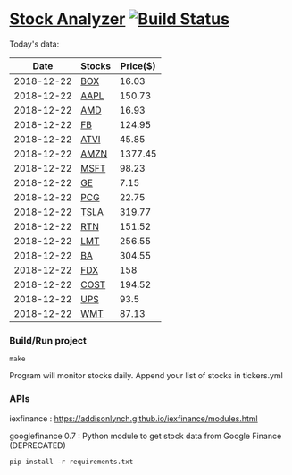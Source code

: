 # [Stock Analyzer](https://ogoyal.github.io/StockAnalyzer/) [![Build Status](https://travis-ci.org/ogoyal/StockAnalyzer.svg?branch=master)](https://travis-ci.org/ogoyal/StockAnalyzer)

Today's data:

| Date| Stocks| Price($) | 
| --- | --- | ---  | 
| 2018-12-22| [BOX](https://plot.ly/~ogoyal/14)| 16.03 | 
| 2018-12-22| [AAPL](https://plot.ly/~ogoyal/8)| 150.73 | 
| 2018-12-22| [AMD](https://plot.ly/~ogoyal/6)| 16.93 | 
| 2018-12-22| [FB](https://plot.ly/~ogoyal/4)| 124.95 | 
| 2018-12-22| [ATVI](https://plot.ly/~ogoyal/10)| 45.85 | 
| 2018-12-22| [AMZN](https://plot.ly/~ogoyal/12)| 1377.45 | 
| 2018-12-22| [MSFT](https://plot.ly/~ogoyal/2)| 98.23 | 
| 2018-12-22| [GE](https://plot.ly/~ogoyal/20)| 7.15 | 
| 2018-12-22| [PCG](https://plot.ly/~ogoyal/16)| 22.75 | 
| 2018-12-22| [TSLA](https://plot.ly/~ogoyal/18)| 319.77 | 
| 2018-12-22| [RTN](https://plot.ly/~ogoyal/26)| 151.52 | 
| 2018-12-22| [LMT](https://plot.ly/~ogoyal/24)| 256.55 | 
| 2018-12-22| [BA](https://plot.ly/~ogoyal/22)| 304.55 | 
| 2018-12-22| [FDX](https://plot.ly/~ogoyal/32)| 158 | 
| 2018-12-22| [COST](https://plot.ly/~ogoyal/28)| 194.52 | 
| 2018-12-22| [UPS](https://plot.ly/~ogoyal/34)| 93.5 | 
| 2018-12-22| [WMT](https://plot.ly/~ogoyal/30)| 87.13 | 

### Build/Run project

```
make
```

Program will monitor stocks daily. Append your list of stocks in tickers.yml

### APIs
iexfinance : https://addisonlynch.github.io/iexfinance/modules.html

googlefinance 0.7 : Python module to get stock data from Google Finance (DEPRECATED)

```
pip install -r requirements.txt
```
